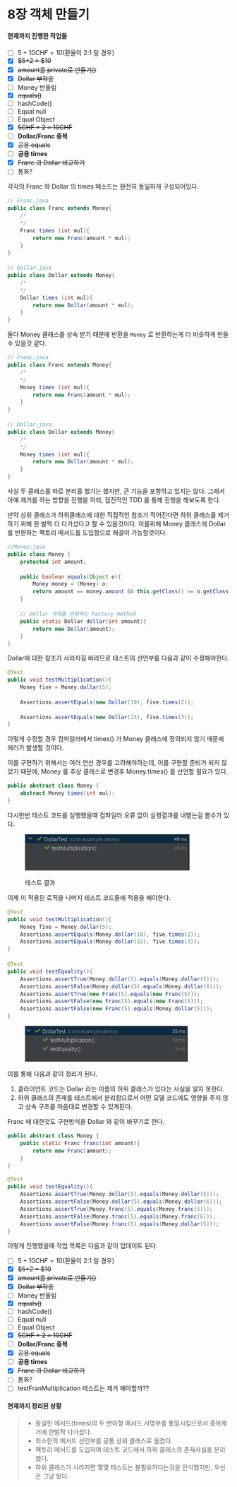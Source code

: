 # 8장 객체 만들기

#### 현재까지 진행한 작업들

* [ ] $5 + 10CHF = 10$(환율이 2:1  일 경우)
* [x] ~~$5\*2 = $10~~
* [x] ~~amount를 private로 만들기()~~
* [x] ~~Dollar 부작용~~
* [ ] Money 반올림
* [x] ~~equals()~~
* [ ] hashCode()
* [ ] Equal null
* [ ] Equal Object&#x20;
* [x] ~~5CHF \* 2 = 10CHF~~
* [ ] **Dollar/Franc 중복**
* [x] ~~공용 equals~~
* [ ] **공용 times**
* [x] ~~Franc 과 Dollar 비교하기~~
* [ ] 통화?

각각의 Franc 와 Dollar 의 times 메소드는 완전히 동일하게 구성되어있다.

```java
// Franc.java
public class Franc extends Money{
    /*
    */
    Franc times (int mul){
        return new Franc(amount * mul);
    }
}

// Dollar.java
public class Dollar extends Money{
    /*
    */
    Dollar times (int mul){
        return new Dollar(amount * mul);
    }
}
```

둘다 Money 클래스를 상속 받기 때문에 반환을 `Money` 로 반환하는게 더 비슷하게 만들수 있을것 같다.

```java
// Franc.java
public class Franc extends Money{
    /*
    */
    Money times (int mul){
        return new Franc(amount * mul);
    }
}

// Dollar.java
public class Dollar extends Money{
    /*
    */
    Money times (int mul){
        return new Dollar(amount * mul);
    }
}
```

사실 두 클래스를 따로 분리를 했기는 했지만, 큰 기능을 포함하고 있지는 않다. 그래서 아예 제거를 하는 방향을 진행을 하되, 점진적인 TDD 를 통해 진행을 해보도록 한다.

만약 상위 클래스가 하위클래스에 대한 직접적인 참조가 적어진다면 하위 클래스를 제거하기 위해 한 발짝 더 다가섰다고 할 수 있을것이다. 이를위해 Money 클래스에 Dollar 를 반환하는 팩토리 메서드를 도입함으로 해결이 가능할것이다.

```java
//Money.java
public class Money {
    protected int amount;

    public boolean equals(Object o){
        Money money = (Money) o;
        return amount == money.amount && this.getClass() == o.getClass();
    }
    
    // Dollar 객체를 반환하는 Factory method
    public static Dollar dollar(int amount){
        return new Dollar(amount);
    }
}
```

Dollar에 대한 참조가 사라지길 바라므로 테스트의 선언부를 다음과 같이 수정해야한다.

```java
@Test
public void testMultiplication(){
    Money five = Money.dollar(5);

    Assertions.assertEquals(new Dollar(10), five.times(2));

    Assertions.assertEquals(new Dollar(15), five.times(3));
}
```

이렇게 수정할 경우 컴파일러에서 times() 가 Money 클래스에 정의되지 않기 때문에 에러가 발생할 것이다.

이를 구현하기 위해서는 여러 연산 경우를 고려해야하는데, 이를 구현할 준비가 되지 않았기 때문에, Money 를 추상 클래스로 변경후 Money.times() 를 선언할 필요가 있다.&#x20;

```java
public abstract class Money {
    abstract Money times(int mul);
}
```

다시한번 테스트 코드를 실행했을때 컴파일러 오류 없이 실행결과를 내뱉는걸 볼수가 있다.&#x20;

<div align="left"><figure><img src="../../../.gitbook/assets/image (1) (1) (1) (1) (1) (1) (1) (1) (1) (1) (1) (1) (1) (1).png" alt=""><figcaption><p>테스트 결과</p></figcaption></figure></div>

이제 이 적용된 로직을 나머지 테스트 코드들에 적용을 해야한다.

```java
@Test
public void testMultiplication(){
    Money five = Money.dollar(5);
    Assertions.assertEquals(Money.dollar(10), five.times(2));
    Assertions.assertEquals(Money.dollar(15), five.times(3));
}

@Test
public void testEquality(){
    Assertions.assertTrue(Money.dollar(5).equals(Money.dollar(5)));
    Assertions.assertFalse(Money.dollar(5).equals(Money.dollar(6)));
    Assertions.assertTrue(new Franc(5).equals(new Franc(5)));
    Assertions.assertFalse(new Franc(5).equals(new Franc(6)));
    Assertions.assertFalse(new Franc(5).equals(Money.dollar(5)));
}
```

<div align="left"><figure><img src="../../../.gitbook/assets/image (1) (1) (1) (1) (1) (1) (1) (1) (1) (1) (1) (1) (1) (1) (1).png" alt=""><figcaption></figcaption></figure></div>

이를 통해 다음과 같이 정리가 된다.&#x20;

1. 클라이언트 코드는 Dollar 라는 이름의 하위 클래스가 있다는 사실을 알지 못한다.&#x20;
2. 하위 클래스의 존재를 테스트에서 분리함으로서 어떤 모델 코드에도 영향을 주지 않고 상속 구조를 마음대로 변경할 수 있게된다.

Franc 에 대한것도 구현방식을 Dollar 와 같이 바꾸기로 한다.

```java
public abstract class Money {
    public static Franc franc(int amount){
        return new Franc(amount);
    }
}
```

```java
@Test
public void testEquality(){
    Assertions.assertTrue(Money.dollar(5).equals(Money.dollar(5)));
    Assertions.assertFalse(Money.dollar(5).equals(Money.dollar(6)));
    Assertions.assertTrue(Money.franc(5).equals(Money.franc(5)));
    Assertions.assertFalse(Money.franc(5).equals(Money.franc(6)));
    Assertions.assertFalse(Money.franc(5).equals(Money.dollar(5)));
}
```

이렇게 진행했을때 작업 목록은 다음과 같이 업데이트 된다.

* [ ] $5 + 10CHF = 10$(환율이 2:1  일 경우)
* [x] ~~$5\*2 = $10~~
* [x] ~~amount를 private로 만들기()~~
* [x] ~~Dollar 부작용~~
* [ ] Money 반올림
* [x] ~~equals()~~
* [ ] hashCode()
* [ ] Equal null
* [ ] Equal Object&#x20;
* [x] ~~5CHF \* 2 = 10CHF~~
* [ ] **Dollar/Franc 중복**
* [x] ~~공용 equals~~
* [ ] **공용 times**
* [x] ~~Franc 과 Dollar 비교하기~~
* [ ] 통화?
* [ ] testFranMultiplication 테스트는 제거 해야할까??

#### 현재까지 정리된 상황

> * 동일한 메서드(times)의 두 변이형 메서드 서명부를 통일시킴으로서 중복제거에 한발작 다가섰다.
> * 최소한의 메서드 선언부를 공통 상위 클래스로 옮겼다.&#x20;
> * 팩토리 메서드를 도입하여 테스트 코드에서 하위 클래스의 존재사실을 분리했다.&#x20;
> * 하위 클래스가 사라지면 몇몇 테스트는 불필요하다는것을 인식했지만, 우선은 그냥 뒀다.

